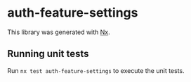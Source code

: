 # auth-feature-settings

This library was generated with [Nx](https://nx.dev).

## Running unit tests

Run `nx test auth-feature-settings` to execute the unit tests.
